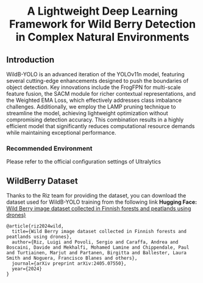 # <div style="text-align: center;">A Lightweight Deep Learning Framework for Wild Berry Detection in Complex Natural Environments</div>


## Introduction 
WildB-YOLO is an advanced iteration of the YOLOv11n model, featuring several cutting-edge enhancements designed to push the boundaries of object detection. Key innovations include the FrogFPN for multi-scale feature fusion, the SACM module for richer contextual representations, and the Weighted EMA Loss, which effectively addresses class imbalance challenges. Additionally, we employ the LAMP pruning technique to streamline the model, achieving lightweight optimization without compromising detection accuracy. This combination results in a highly efficient model that significantly reduces computational resource demands while maintaining exceptional performance.

### Recommended Environment

Please refer to the official configuration settings of Ultralytics

## WildBerry Dataset
Thanks to the Riz team for providing the dataset, you can download the dataset used for WildB-YOLO training from the following link 
**Hugging Face:** [Wild Berry image dataset collected in Finnish forests and peatlands using drones)](https://huggingface.co/datasets/FBK-TeV/WildBe)
```
@article{riz2024wild,
  title={Wild Berry image dataset collected in Finnish forests and peatlands using drones},
  author={Riz, Luigi and Povoli, Sergio and Caraffa, Andrea and Boscaini, Davide and Mekhalfi, Mohamed Lamine and Chippendale, Paul and Turtiainen, Marjut and Partanen, Birgitta and Ballester, Laura Smith and Noguera, Francisco Blanes and others},
  journal={arXiv preprint arXiv:2405.07550},
  year={2024}
}
```
